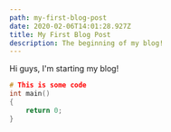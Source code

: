 ```yaml
---
path: my-first-blog-post
date: 2020-02-06T14:01:28.927Z
title: My First Blog Post
description: The beginning of my blog!
---
```

Hi guys, I'm starting my blog!

```c
# This is some code
int main()
{
    return 0;
}
```
